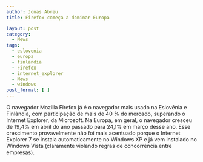 ```yaml
---
author: Jonas Abreu
title: Firefox começa a dominar Europa

layout: post
category:
  - News
tags:
  - eslovenia
  - europa
  - finlandia
  - Firefox
  - internet_explorer
  - News
  - windows
post_format: [ ]
---
```

O navegador Mozilla Firefox já é o navegador mais usado na Eslovênia e Finlândia, com participação de mais de 40 % do mercado, superando o Internet Explorer, da Microsoft. Na Europa, em geral, o navegador cresceu de 19,4% em abril do ano passado para 24,1% em março desse ano. Esse crescimento provavelmente não foi mais acentuado porque o Internet Explorer 7 se instala automaticamente no Windows XP e já vem instalado no Windows Vista (claramente violando regras de concorrência entre empresas). 



















